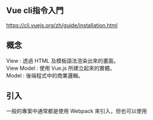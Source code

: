 ## Vue cli指令入門
https://cli.vuejs.org/zh/guide/installation.html
## 概念
View : 透過 HTML 及模板語法渲染出來的畫面。  
View Model : 使用 Vue.js 所建立起來的實體。  
Model : 後端程式中的商業邏輯。  
## 引入
一般的專案中通常都是使用 Webpack 來引入，但也可以使用 <script> 元素來引入。

    <!DOCTYPE html>
    <html>
    <head>
        ...
        <script src="https://unpkg.com/vue"></script>
    </head>
    <body>
        ...
    </body>
    </html>
## 建立實體

    <script>
        var vm = new Vue({
            ...
        });
        ...
    </script>
## 第一個例子

    var vm = new Vue({
        el: '#app',
        data: {
            message: "This is local data.",
        },
        methods: {
            getRemoteMessage() {
                Promise.resolve("Get remote data.")
                    .then((res) => {
                        this.message = res;
                    });
            },
        },
    });
這樣可以將vue實例綁定在<code>id</code>為<code>app</code>的元素上。  
## 取得實例中的變數
    var vm = new Vue({
      ...
      data: {
        a: 1
      }
    });

    console.log(vm.$data.a); // 1
像是<code>$data</code>這種有前綴<code>$</code>的屬性是 Vue 實例所配置的，有前綴是為了跟使用者定義的屬性作區別，所有的<code>$</code>屬性可以在 API 文件中找到。  
直接對修改<code>$data</code>，Vue就會重新渲染畫面造成變化:

    vm.$data.a = 2; // equal to vm.a = 2
## 監聽資料變化
    var vm = new Vue({
      ...
      data: {
        a: 1,
        b: 1
      },
      ...
    });

    ...
    vm.$watch('a', function (newValue, oldValue) {
      this.b = oldValue;
    })
<code>$watch</code>: 在第一個參數中設定的資料變化時觸發第二個參數的函式，在這個例子中當<code>a</code>發生變化時，會將未修改時的<code>a</code>數值設給<code>b</code>。
## 生命週期鉤子
<img src="https://d1dwq032kyr03c.cloudfront.net/upload/images/20181019/20107789jljtZxzJPJ.png" width=300px>

## Mustache 標籤
其實就是雙層大括號<code>{{}}</code>。  
每次變數值有變動都會re-render。  
Instance:

    var vm = new Vue({
      el: "#app",
      data: {
        a: 1
      },
      created() {
        setInterval(() => {
          this.a++;
        }, 1000);
      }
    }); 
template:

    <div id="app">
      {{a}}
    </div>
這樣的話，讀值每秒都會更新一次。  
但若加上 v-once 這個 directive 可以讓 Mustache 標籤只渲染一次，使用的方式如下:

    <div id="app">
      <span>{{a}}</span>
      <span v-once>render once: {{a}}</span>
      ...
    </div>
也可以塞Javascript陳述式：  
    
    <div id="app">
      ...
      <div>plus one: {{a + 1}}</div>
      <div>ternary expressions: {{a % 2 === 0 ? 'even' : 'odd'}}</div>  
      <div>length: {{a.toString().length}}</div>
      <div>Math.pow2: {{Math.pow(a, 2)}}</div>
    </div>
  ## Directives
<code>v-html</code>會將資料當作 HTML 做渲染  
使用<code>v-if</code>來決定是否要渲染元素  
要綁定實例中變數的話，要用<code>v-bind</code>，例如：

    <div id="app">
      ...
      <div v-bind:id="id">Bind Directives</div>
    </div>
<code>v-bind</code>和<code>v-on</code>實在太常用了，所以都有縮寫！

    <!-- 一般寫法 -->
    <button v-bind:disabled='isDisabled'>I am disabled</button>
    <!-- 簡寫 -->
    <button :disabled='isDisabled'>I am disabled</button>
<code>v-bind</code>使用<code>:</code>當作簡寫。

    <!-- 一般寫法 -->
    <button v-on:click.once='click'>b--</button>
    <!-- 簡寫 -->
    <button @click.once='click'>b--</button>
<code>v-on</code>使用<code>@</code>當作簡寫。
## 改寫表達式的技巧：計算屬性
    var vm = new Vue({
      el: '#app',
      data: {
        number: 1
      },
      computed: {
        numberEvenOrOdd() {
          return this.number % 2 === 0 ? 'even' : 'odd';
        }
      }
    });

    <div id="app">
      <button @click="number++">+</button>
      <button @click="number--">-</button>
      <div>
        <span>Number {{number}} is {{numberEvenOrOdd}}</span>
      </div>
    </div>
要注意的是，<code>compute</code>和<code>method</code>不一樣哦！

    var vm = new Vue({
      ...
      computed: {
        ...
        datePlusNumberComputed() {
          return Date.now();
        }
      },
      methods: {
        ...
        datePlusNumberMethod() {
          return Date.now();
        }
      }
    });

    <div id="app">
      ...
      <div>
        <div>Computed: {{datePlusNumberComputed}}</div>
        <div>Method: {{datePlusNumberMethod()}}</div>
      </div>
    </div>
計算屬性算完之後就不會執行Function，因此值不會改變。  
方法就不同了，只要每次重新渲染畫面就會執行一次。  
如果這個回傳值跟資料來源的變化有關，那應該在來源有變化時在執行即可，否則會產生不必要的運算時間，降低效能，所以當要取得某個結果跟其他資料有關的值的話，用計算屬性才是上策。
## 計算屬性與監聽
兩者有相似的功能和使用情境，計算屬性會在有關的資料產生變化時觸發 callback 函數更新屬性值，而監聽器則是以監聽單個資料變化為主，當監聽的資料產生變化時會觸發 callback 函數，執行後續的處理。  
https://ithelp.ithome.com.tw/articles/10204091
## Class 的綁定
這樣就可以：

    <div id="app">
      <span>
        <span :class="[arrColor, 'bold']">Array Class</span>
      </div>
    </div>

    var vm = new Vue({
      el: '#app',
      data: {
        arrColor: 'red'
      }
    });
方便，不過只有 Class 及 Style 支援這個特殊的轉換。
可以把物件放進計算屬性或是陣列。  
https://ithelp.ithome.com.tw/articles/10204949
## 條件渲染
<code>v-if</code>, <code>v-else-if</code>, <code>v-else</code>, and <code>v-show</code>  
https://ithelp.ithome.com.tw/articles/10205764
## 列表渲染
<code>v-for</code>  

    var vm = new Vue({
      data: {
        itemHeader: 'number',
        items: ['one', 'two', 'three']
      }
    });

    <div v-for="item in items">{{itemHeader}} is {{item}}</div>var vm = new Vue({
陣列裡也可以是複雜物件：
    
    data: {
        itemHeader: 'number',
        items: ['one', 'two', 'three'],
        objItems: [
          {name: 'one', number: 1},
          {name: 'two', number: 2},
          {name: 'three', number: 3}
        ]
      }
    });

    建立一個 objItems ，每個元素都是一個有 name 及 number 的物件。

    <div id="app">
      <div v-for="item in items">{{itemHeader}} is {{item}}</div>
      <div v-for="item in objItems">Eng: {{item.name}}, Number: {{item.number}}</div>
    </div>
## 響應系統
<img src="https://d1dwq032kyr03c.cloudfront.net/upload/images/20181029/201077897h3nQ3gUqy.png" width=300px>  
建立實體時會將選項物件中定義資料屬性都設上 getter 及 setter ，並將每個資料的初始值丟給渲染函數去建立Virtual DOM Tree。
建立實體後才加入的屬性因為沒有被給予 getter 及 setter ，所以不會被響應系統察覺。

## 事件處理 
使用 JavaScript 陳述式: 這樣的設定方式適合簡單的事件處理。  
使用方法名稱: 在選項物件中設定 methods 屬性，可以叫用對應的方法，而傳入的第一個參數為原生的 DOM 事件物件。  
使用 JavaScript 陳述式叫用方法: 可以傳入自定義參數，如果要使用原生 DOM 事件物件可以用 $event 傳入方法中。  
使用物件定義: 物件可以設定多個方法，但限制是只能使用方法名稱設置，並且不能使用修飾符。  
只使用事件修飾符: 只執行事件修飾符中設定的代碼。  
### 事件修飾符
<code>.stop</code> : 停止觸發上層 DOM 元素事件。  
<code>.prevent</code> : 避免瀏覽器預設行為。  
<code>.capture</code> : 不管觸發事件的目標是否是下層， 設定 capture 的事件一定會先觸發。  
<code>.self</code> : 只有觸發此 DOM 元素本身才會觸發 self 事件。  
<code>.once</code> : 此事件只觸發一次。  
<code>.passive</code> : 無視 prevent 功能。  
## 表單綁定
<code>v-bind</code>及 <code>{{}}</code>綁定資料至模板上都是從view model到view的單向綁定。
模板上如果有 input 或是 textarea 等的輸入欄位時，會需要將在 view 上更新的資料傳回至 view model 上，這時就需要使用<code>v-model</code>這個雙向綁定的屬性。
### 單行字串
    <button @click="msg=''">Clear</button>
    <input placeholder="Edit" v-model="msg"> {{msg}}
### 多行字串
    <textarea placeholder="Edit" v-model="msgarea"></textarea>
    <p style="white-space: pre-line">{{msgarea}}</p>/
### 下拉式選單
    <div>
      <div>What are you select? {{selected}}</div>
      <select v-model="selected">
        <option disabled value="">Please select one</option>
        <option value="A">A</option>
        <option value="B">B</option>
        <option value="C">C</option>
      </select>
      <br/>
    </div>
### 修飾符
<code>.lazy</code>: 更新的時間點會被延到<code>change</code>事件時。  
<code>.number</code>: 讓此輸入框的類型維持在數字。
<code>.trim</code>: 會trim使用者輸入的字串。
## 組件(Component)
根節點是生成<code>new Vue</code>的實體。  
底下組件的建立是使用<code>Vue.component</code>註冊。  
只有<code>new Vue</code>可以使用<code>el</code>屬性定義掛載目標(因為它是根節點)。  
所以組件需要使用<code>template</code>或是<code>render</code>函數設定目標模板，如下：  

    Vue.component('button-counter', {
      data: function() {
        return {
          count: 0
        }
      },
      template: '<button v-on:click="count++">You clicked me {{ count }} times.</button>'
    })
在模板則是這樣使用：

    <div id="app">
      <button-counter></button-counter>
    </div>
### <code>data</code>屬性
由於組件可能會有復用的情形，因此每個資料屬性必須要擁有獨立的實體，所以在組件中的<code>data</code>屬性需要使用函數來回傳一個全新的物件。
### <code>is</code>屬性
#### 動態載入組件
如果此組件會在程式執行時改變，那就不能直接設定在模板上，可以使用<code>is</code>取得組件，Vue.js會依照這個組件去渲染DOM元素，如下例所示:

    <div id="app3">
      <button @click="dynamicComponent='hello'">Hello</button>
      <button @click="dynamicComponent='bye'">Bye</button>
      <button @click="dynamicComponent={template: `<p style='color: purple'>Good</p>`}">Good</button>
      <component :is="dynamicComponent"></component>
    </div>
#### HTML 元素配置限制

在像是ul、ol、table及select標籤下會有限制使用的元素，例如table下層就一定要使用tr，可是當你使用組件設定這些下層元素時，會如下面這樣設定:

    <table id="app2">
      <my-row></my-row>
    </table>

這時會因為是錯誤的標籤而被抬升，<code>my-row</code>被抬到<code>table</code>外面了，  
為了防止這樣的問題，我們可以用<code>is</code>屬性在tr標籤上設定想要使用的組件，這樣就不會被判定為錯誤的標籤了:
    <table id="app2">
      <tr is="my-row"></tr>
    </table>

#### 組件內容
如果想要設定組件內容的話，可以使用slot標籤來決定組件內容的配置:
    
    Vue.component('button-counter', {
      data: function() {
        return {
          count: 0
        }
      },
      template: `
        <div>
          <p>{{count}}</p>
          <button v-on:click="count++">
            <slot>
              Click
            </slot>
          </button>
        </div>
      `
    });
我們將原本的按鈕內容中加上<code>slot</code>標籤，當我們要客製按鈕上的字串時，只要像下面這樣:

    <div id="app4">
      <button-counter>Hello Click Button</button-counter>
    </div>
## 組件間的資料傳輸 
子組件只要在<code>props</code>屬性加上需要由父組件傳入的參數定義，父組件就可以在配置子組件的時候給予子組件所需的參數屬性，而如果子組件因為變動需要通知父組件，就可以使用<code>$emit</code>通知父組件，而父組件只要設定相關事件的處理函數就可以接收到子組件的資料。
### 父組件使用屬性傳資料給子組件
在子組件使用<code>props</code>屬性註冊客製屬性，由父組件設定在子組件的屬性會變為實體中的屬性

    Vue.component('button-counter', {
      template: `
        <button @click="count+=1">
          {{buttonName}} {{count}} times
        </button>
      `,
      props: ['buttonName'],
      data: function() {
        return {
          count: 0,
        };
      },
    });
在<code>props</code>中設定<code>buttonName</code>，表示<code>buttonName</code>是一個客製屬性，會由父組件在設定模板時給予它的值。
接著設定父組件:  

    <div id="app">
      <button-counter button-name="Click me"></button-counter>
    </div>

    var vm = new Vue({
      el: '#app',
    });
### 使用<code>$emit</code>反應子組件中的變化
當事件或是監聽器觸發時，子組件可以用<code>$emit</code>方法將變化反應給父組件知道。

    Vue.component('button-counter', {
      template: `
        <button @click="clickPlus">
          {{buttonName}} {{count}} times
        </button>
      `,
      props: ['buttonName'],
      data: function() {
        return {
          count: 0,
        };
      },
    methods: {
      clickPlus: function() {
        this.count += 1;
        this.$emit('click-plus', this.count);
      }
    }
    });
接著只要在父組件中的<code>button-counter</code>中設定<code>click-plus</code>事件的綁定就可以監看此事件:
接著在父組件中使用<code>$event</code>當作傳回的資料做處理:

<button-counter button-name="Click me" @click-plus="count=$event"></button-counter>
## 組件註冊
### 全域註冊
在註冊全域組件時要給予兩個參數: 組件名稱及選項物件:

    Vue.component('component-a', {
      // options
      template: `
        <div>a</div>
      `
    });
這樣一來我們就可以之後的任何實體中使用這個組件，
不只是<code>new Vue</code>實體可以使用，連其他組件也可以使用:
### 區域註冊
全域註冊會將原本不需要的組件也載入進來，拖慢載入的時間。
所以針對某些特定實體設計的組件就可以用區域註冊的方式，註冊在需要它的組件中。
區域註冊會是一個選項物件:

    const componentC = {
      // options
      template: `
        <div>c</div>
      `
    };
這個物件可以由<code>components</code>這個選項物件屬性載入實體內:

var vm = new Vue({
  el: '#app',
  components: {
    'component-c': componentC
  }
});
除了 new Vue 實體外，也可以在其他組件中使用！

    Vue.component('component-d', {
      components: {
        'component-c': componentC
      },
      template: `
        <component-c></component-c>
      `
    });
## <code>prop</code>屬性
props 屬性的命名及各種不同類型的設定方式。  
https://ithelp.ithome.com.tw/articles/10208500
## 屬性驗證 
props 最簡單的宣告方式就是使用陣列宣告：  

    props: ['name', 'age', 'loveCoding', 'habits', 'education']
但其實也可以用物件定義：  

    props: {
      name: String,
      age: Number,
      loveCoding: Boolean,
      habits: Array,
      education: Object
    },
甚至可以用陣列定義複數種型別：

    ...
    props: {
      ...
      age: [Number, String],
      ...
    },
    ...
### 自訂型別
Vue.js 提供使用者可以用客製建構子檢查型別:

    function Education(university, highSchool) {
        this.university = university;
        this.highSchool = highSchool;
    }

在 props 上直接設定 Education 即可:

    props: {
      education: Education
    },
可以用<code>instanceof</code>來確認兩個型別是否相等。
### 以物件設定物件屬性
下面這個例子，<code>props</code>的值是物件，而各屬性的值也是物件：

    props: {
      age: {
        type: Number,
        required: true,
        default: 0,
        validator: function (value) {
          return value >= 0
        }
      }
    }
當 required 設為 true 的時候，父組件如果沒有傳入屬性值就會跳錯誤訊息。如下例的<code>age</code>:

    props: {
      age: {
        required: true,
      },
    },
如果父組件設定的屬性沒有<code>age</code>，就會報錯:

    <component-all :name="name"
                   :love-coding="loveCoding"
                   :habits="habits"
                   :education="education"></component-all>
                   props: {
這樣可以設定<code>age</code>屬性的預設值:

    age: {
        default: 18,
      },
    },
除了直接設值外，<code>default</code>還可以使用函數設置:

    props: {
      age: {
        default: function() {
            return 18;
        },
      },
    },
## 客製事件
### 事件命名
客製的事件不會轉換名字，他會直接用原本的字串對應，因此如下面的子組件模板:

    <button @click="$emit('plusCount', count++)">+</button>
子組件中觸發<code>plusCount</code>事件，並把 count 加一的結果往上拋，現在看父組件中的設定:

    <counter @plus-count="count=$event"></counter>

父組件在模板上設定的事件名稱是<code>plus-count</code>這樣的kabab-case字串，但因為事件的名稱對應不存在任何的轉換，因此<code>plusCount</code>不會對應到<code>plus-count</code>，所以子組件拋出的<code>plusCount</code>不會觸發<code>plus-count</code>事件。因此最好的方式就是都使用 kabab-case 名稱。如下例：

    <!-- 子組件模板 -->
    <button @click="$emit('plus-count', count++)">+</button>

    <!-- 父組件模板 -->
    <counter @plus-count="count=$event"></counter>
上例才是正確的，所以在事件命名時： 
<code>$emit</code>的事件名稱使用kabab-case。
父組件上綁定的事件名稱使用kabab-case。
### 綁定原生事件
要綁定原生事件可以用<code>native</code>修飾符，這樣Vue.js會知道這個事件是原生的事件而直接綁定到組件的根元素上，如下例的輸入組件:

    Vue.component('base-input', {
      template: `
        <input>
      `
    });
這個組件很簡單，只有一個 <input> 標籤，接著看一下父組件。
template:

    <base-input @focus.native="onFocus"></base-input>
script:

    var vm = new Vue({
      el: '#app',
      methods: {
        onFocus(){
          console.log('focus');
        }
      }
    });
如此一來<code>focus</code>在輸入框時，<code>Console</code>就會輸出<code>focus</code>
### <code>.sync</code> 修飾符
有時屬性也跟 model 一樣會需要做雙向綁定，這時可以用客製事件達成。
一般來說在 Vue.js 中官方建議使用 update:[屬性名] 的事件叫用父組件更新屬性，如下例所示:

    Vue.component('base-button', {
      props: ['title'],
      template: `
        <button @click="click">{{title}}</button>
      `,
      methods: {
        click() {
          const newTitle = this.title.split("").reverse().join("");
          this.$emit('update:title', newTitle);
        }
      }
    });
父組件如下:

    <base-button :title="title" @update:title="title=$event"></base-button>

    var vm = new Vue({
      el: '#app',
      data: {
        title: 'I Love Vue.js'
      },
    });

這樣我們就可在子組件中更新 title 的字串，點擊按鈕會將名稱反序。  
Vue.js 為了讓開發者撰寫的代碼較為單純而提供了<code>.sync</code>修飾符，它是一個屬性雙向綁定的語法糖，因此如下的屬性設定:

    <base-button :title.sync="title"></base-button>
其實就是剛剛的代碼:

    <base-button :title="title" @update:title="title=$event"></base-button>
<code>.sync</code>修飾符不能使用表達式設定，你只能像是<code>v-model</code>那樣使用屬性名稱做設置。
## 插槽
<code>slot</code>的用法。  
https://ithelp.ithome.com.tw/articles/10209348
## 動態元件
和<code>is</code>的用法有關。<code>keep-alive</code>可以解決元件反覆切換卻要被頻繁銷毀的窘境。  
https://ithelp.ithome.com.tw/articles/10209464
